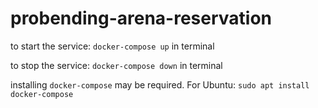 # probending-arena-reservation

to start the service: `docker-compose up` in terminal

to stop the service: `docker-compose down` in terminal

installing `docker-compose` may be required. For Ubuntu: `sudo apt install docker-compose`
